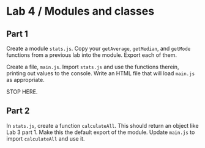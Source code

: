 # Lab 4 / Modules and classes

## Part 1

Create a module `stats.js`. Copy your `getAverage`, `getMedian`, and `getMode` functions from a previous lab into the module. 
Export each of them.

Create a file, `main.js`. Import `stats.js` and use the functions therein, printing out values to the console. Write an HTML
file that will load `main.js` as appropriate.

STOP HERE.

## Part 2

In `stats.js`, create a function `calculateAll`. This should return an object like Lab 3 part 1. Make this the default export of the module. 
Update `main.js` to import `calculateAll` and use it.

